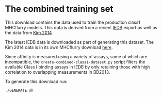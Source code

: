 # The combined training set

This download contains the data used to train the production class1 MHCflurry models. This data is derived from a recent [IEDB](http://www.iedb.org/home_v3.php) export as well as the data from [Kim 2014](http://bmcbioinformatics.biomedcentral.com/articles/10.1186/1471-2105-15-241). 

The latest IEDB data is downloaded as part of generating this dataset. The Kim 2014 data is in its own MHCflurry download [here](../data_kim2014). 

Since affinity is measured using a variety of assays, some of which are incompatible, the `create-combined-class1-dataset.py` script filters the available Class I binding assays in IEDB by only retaining those with high correlation to overlapping measurements in BD2013. 

To generate this download run:

```
./GENERATE.sh
```